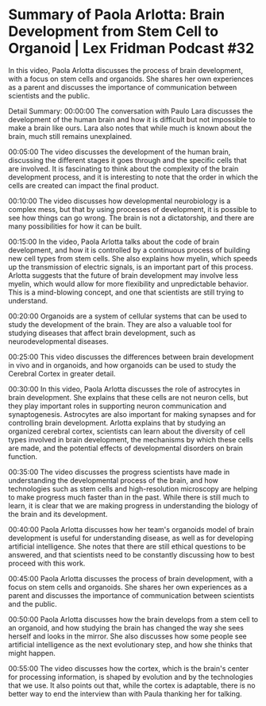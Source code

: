 # Summary of Paola Arlotta: Brain Development from Stem Cell to Organoid | Lex Fridman Podcast #32

In this video, Paola Arlotta discusses the process of brain development, with a focus on stem cells and organoids. She shares her own experiences as a parent and discusses the importance of communication between scientists and the public.

Detail Summary: 
00:00:00
The conversation with Paulo Lara discusses the development of the human brain and how it is difficult but not impossible to make a brain like ours. Lara also notes that while much is known about the brain, much still remains unexplained.

00:05:00
The video discusses the development of the human brain, discussing the different stages it goes through and the specific cells that are involved. It is fascinating to think about the complexity of the brain development process, and it is interesting to note that the order in which the cells are created can impact the final product.

00:10:00
The video discusses how developmental neurobiology is a complex mess, but that by using processes of development, it is possible to see how things can go wrong. The brain is not a dictatorship, and there are many possibilities for how it can be built.

00:15:00
In the video, Paola Arlotta talks about the code of brain development, and how it is controlled by a continuous process of building new cell types from stem cells. She also explains how myelin, which speeds up the transmission of electric signals, is an important part of this process. Arlotta suggests that the future of brain development may involve less myelin, which would allow for more flexibility and unpredictable behavior. This is a mind-blowing concept, and one that scientists are still trying to understand.

00:20:00
Organoids are a system of cellular systems that can be used to study the development of the brain. They are also a valuable tool for studying diseases that affect brain development, such as neurodevelopmental diseases.

00:25:00
This video discusses the differences between brain development in vivo and in organoids, and how organoids can be used to study the Cerebral Cortex in greater detail.

00:30:00
In this video, Paola Arlotta discusses the role of astrocytes in brain development. She explains that these cells are not neuron cells, but they play important roles in supporting neuron communication and synaptogenesis. Astrocytes are also important for making synapses and for controlling brain development. Arlotta explains that by studying an organized cerebral cortex, scientists can learn about the diversity of cell types involved in brain development, the mechanisms by which these cells are made, and the potential effects of developmental disorders on brain function.

00:35:00
The video discusses the progress scientists have made in understanding the developmental process of the brain, and how technologies such as stem cells and high-resolution microscopy are helping to make progress much faster than in the past. While there is still much to learn, it is clear that we are making progress in understanding the biology of the brain and its development.

00:40:00
Paola Arlotta discusses how her team's organoids model of brain development is useful for understanding disease, as well as for developing artificial intelligence. She notes that there are still ethical questions to be answered, and that scientists need to be constantly discussing how to best proceed with this work.

00:45:00
Paola Arlotta discusses the process of brain development, with a focus on stem cells and organoids. She shares her own experiences as a parent and discusses the importance of communication between scientists and the public.

00:50:00
Paola Arlotta discusses how the brain develops from a stem cell to an organoid, and how studying the brain has changed the way she sees herself and looks in the mirror. She also discusses how some people see artificial intelligence as the next evolutionary step, and how she thinks that might happen.

00:55:00
The video discusses how the cortex, which is the brain's center for processing information, is shaped by evolution and by the technologies that we use. It also points out that, while the cortex is adaptable, there is no better way to end the interview than with Paula thanking her for talking.

